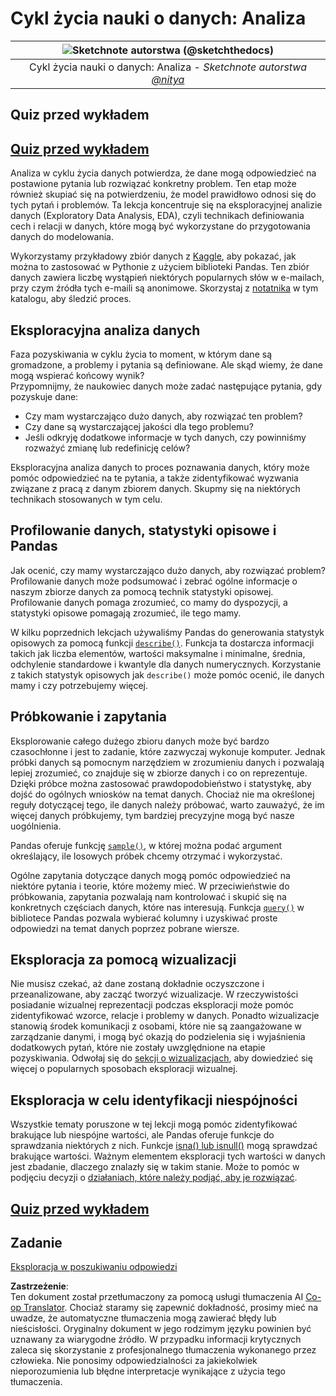 <!--
CO_OP_TRANSLATOR_METADATA:
{
  "original_hash": "d92f57eb110dc7f765c05cbf0f837c77",
  "translation_date": "2025-08-24T22:19:00+00:00",
  "source_file": "4-Data-Science-Lifecycle/15-analyzing/README.md",
  "language_code": "pl"
}
-->
# Cykl życia nauki o danych: Analiza

|![ Sketchnote autorstwa [(@sketchthedocs)](https://sketchthedocs.dev) ](../../sketchnotes/15-Analyzing.png)|
|:---:|
| Cykl życia nauki o danych: Analiza - _Sketchnote autorstwa [@nitya](https://twitter.com/nitya)_ |

## Quiz przed wykładem

## [Quiz przed wykładem](https://purple-hill-04aebfb03.1.azurestaticapps.net/quiz/28)

Analiza w cyklu życia danych potwierdza, że dane mogą odpowiedzieć na postawione pytania lub rozwiązać konkretny problem. Ten etap może również skupiać się na potwierdzeniu, że model prawidłowo odnosi się do tych pytań i problemów. Ta lekcja koncentruje się na eksploracyjnej analizie danych (Exploratory Data Analysis, EDA), czyli technikach definiowania cech i relacji w danych, które mogą być wykorzystane do przygotowania danych do modelowania.

Wykorzystamy przykładowy zbiór danych z [Kaggle](https://www.kaggle.com/balaka18/email-spam-classification-dataset-csv/version/1), aby pokazać, jak można to zastosować w Pythonie z użyciem biblioteki Pandas. Ten zbiór danych zawiera liczbę wystąpień niektórych popularnych słów w e-mailach, przy czym źródła tych e-maili są anonimowe. Skorzystaj z [notatnika](../../../../4-Data-Science-Lifecycle/15-analyzing/notebook.ipynb) w tym katalogu, aby śledzić proces.

## Eksploracyjna analiza danych

Faza pozyskiwania w cyklu życia to moment, w którym dane są gromadzone, a problemy i pytania są definiowane. Ale skąd wiemy, że dane mogą wspierać końcowy wynik?  
Przypomnijmy, że naukowiec danych może zadać następujące pytania, gdy pozyskuje dane:
- Czy mam wystarczająco dużo danych, aby rozwiązać ten problem?
- Czy dane są wystarczającej jakości dla tego problemu?
- Jeśli odkryję dodatkowe informacje w tych danych, czy powinniśmy rozważyć zmianę lub redefinicję celów?

Eksploracyjna analiza danych to proces poznawania danych, który może pomóc odpowiedzieć na te pytania, a także zidentyfikować wyzwania związane z pracą z danym zbiorem danych. Skupmy się na niektórych technikach stosowanych w tym celu.

## Profilowanie danych, statystyki opisowe i Pandas
Jak ocenić, czy mamy wystarczająco dużo danych, aby rozwiązać problem? Profilowanie danych może podsumować i zebrać ogólne informacje o naszym zbiorze danych za pomocą technik statystyki opisowej. Profilowanie danych pomaga zrozumieć, co mamy do dyspozycji, a statystyki opisowe pomagają zrozumieć, ile tego mamy.

W kilku poprzednich lekcjach używaliśmy Pandas do generowania statystyk opisowych za pomocą funkcji [`describe()`](https://pandas.pydata.org/pandas-docs/stable/reference/api/pandas.DataFrame.describe.html). Funkcja ta dostarcza informacji takich jak liczba elementów, wartości maksymalne i minimalne, średnia, odchylenie standardowe i kwantyle dla danych numerycznych. Korzystanie z takich statystyk opisowych jak `describe()` może pomóc ocenić, ile danych mamy i czy potrzebujemy więcej.

## Próbkowanie i zapytania
Eksplorowanie całego dużego zbioru danych może być bardzo czasochłonne i jest to zadanie, które zazwyczaj wykonuje komputer. Jednak próbki danych są pomocnym narzędziem w zrozumieniu danych i pozwalają lepiej zrozumieć, co znajduje się w zbiorze danych i co on reprezentuje. Dzięki próbce można zastosować prawdopodobieństwo i statystykę, aby dojść do ogólnych wniosków na temat danych. Chociaż nie ma określonej reguły dotyczącej tego, ile danych należy próbować, warto zauważyć, że im więcej danych próbkujemy, tym bardziej precyzyjne mogą być nasze uogólnienia.

Pandas oferuje funkcję [`sample()`](https://pandas.pydata.org/pandas-docs/stable/reference/api/pandas.DataFrame.sample.html), w której można podać argument określający, ile losowych próbek chcemy otrzymać i wykorzystać.

Ogólne zapytania dotyczące danych mogą pomóc odpowiedzieć na niektóre pytania i teorie, które możemy mieć. W przeciwieństwie do próbkowania, zapytania pozwalają nam kontrolować i skupić się na konkretnych częściach danych, które nas interesują. Funkcja [`query()`](https://pandas.pydata.org/pandas-docs/stable/reference/api/pandas.DataFrame.query.html) w bibliotece Pandas pozwala wybierać kolumny i uzyskiwać proste odpowiedzi na temat danych poprzez pobrane wiersze.

## Eksploracja za pomocą wizualizacji
Nie musisz czekać, aż dane zostaną dokładnie oczyszczone i przeanalizowane, aby zacząć tworzyć wizualizacje. W rzeczywistości posiadanie wizualnej reprezentacji podczas eksploracji może pomóc zidentyfikować wzorce, relacje i problemy w danych. Ponadto wizualizacje stanowią środek komunikacji z osobami, które nie są zaangażowane w zarządzanie danymi, i mogą być okazją do podzielenia się i wyjaśnienia dodatkowych pytań, które nie zostały uwzględnione na etapie pozyskiwania. Odwołaj się do [sekcji o wizualizacjach](../../../../../../../../../3-Data-Visualization), aby dowiedzieć się więcej o popularnych sposobach eksploracji wizualnej.

## Eksploracja w celu identyfikacji niespójności
Wszystkie tematy poruszone w tej lekcji mogą pomóc zidentyfikować brakujące lub niespójne wartości, ale Pandas oferuje funkcje do sprawdzania niektórych z nich. Funkcje [isna() lub isnull()](https://pandas.pydata.org/pandas-docs/stable/reference/api/pandas.isna.html) mogą sprawdzać brakujące wartości. Ważnym elementem eksploracji tych wartości w danych jest zbadanie, dlaczego znalazły się w takim stanie. Może to pomóc w podjęciu decyzji o [działaniach, które należy podjąć, aby je rozwiązać](../../../../../../../../../2-Working-With-Data/08-data-preparation/notebook.ipynb).

## [Quiz przed wykładem](https://purple-hill-04aebfb03.1.azurestaticapps.net/quiz/27)

## Zadanie

[Eksploracja w poszukiwaniu odpowiedzi](assignment.md)

**Zastrzeżenie**:  
Ten dokument został przetłumaczony za pomocą usługi tłumaczenia AI [Co-op Translator](https://github.com/Azure/co-op-translator). Chociaż staramy się zapewnić dokładność, prosimy mieć na uwadze, że automatyczne tłumaczenia mogą zawierać błędy lub nieścisłości. Oryginalny dokument w jego rodzimym języku powinien być uznawany za wiarygodne źródło. W przypadku informacji krytycznych zaleca się skorzystanie z profesjonalnego tłumaczenia wykonanego przez człowieka. Nie ponosimy odpowiedzialności za jakiekolwiek nieporozumienia lub błędne interpretacje wynikające z użycia tego tłumaczenia.